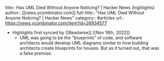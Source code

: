 title:: Has UML Died Without Anyone Noticing? | Hacker News (highlights)
author:: [[news.ycombinator.com]]
full-title:: "Has UML Died Without Anyone Noticing? | Hacker News"
category:: #articles
url:: https://news.ycombinator.com/item?id=26934577

- Highlights first synced by [[Readwise]] [[Nov 18th, 2022]]
	- UML was going to be the "blueprints" of code, and software architects would develop UML diagrams similar to how building architects create blueprints for houses. But as it turned out, that was a false premise.